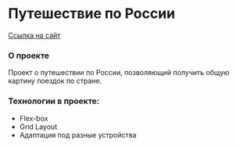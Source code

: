 # Путешествие по России
[Ссылка на сайт](https://gaaganastasia.github.io/russian-travel/)

### О проекте

Проект о путешествии по России, позволяющий получить общую картину поездок по стране.

### Технологии в проекте:
* Flex-box
* Grid Layout
* Адаптация под разные устройства
